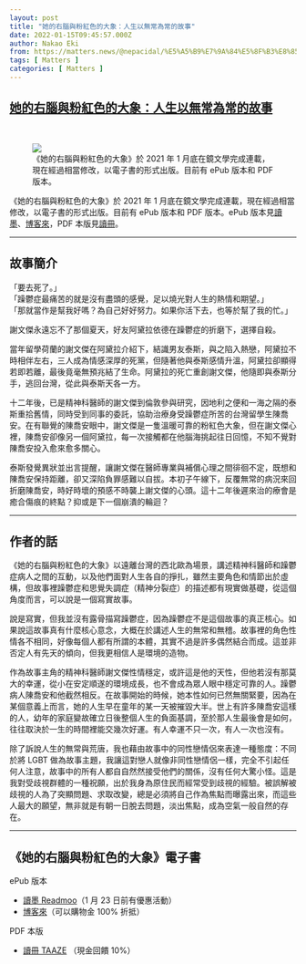 ```yaml
---
layout: post
title: "她的右腦與粉紅色的大象：人生以無常為常的故事"
date: 2022-01-15T09:45:57.000Z
author: Nakao Eki
from: https://matters.news/@nepacidal/%E5%A5%B9%E7%9A%84%E5%8F%B3%E8%85%A6%E8%88%87%E7%B2%89%E7%B4%85%E8%89%B2%E7%9A%84%E5%A4%A7%E8%B1%A1-%E4%BA%BA%E7%94%9F%E4%BB%A5%E7%84%A1%E5%B8%B8%E7%82%BA%E5%B8%B8%E7%9A%84%E6%95%85%E4%BA%8B-bafyreidmzlowjfauw2yxpmjj7dmbcyhjq3pq6nqumifsbtlrbgkwnlbt4y
tags: [ Matters ]
categories: [ Matters ]
---
```

<!--1642239957000-->
[她的右腦與粉紅色的大象：人生以無常為常的故事](https://matters.news/@nepacidal/%E5%A5%B9%E7%9A%84%E5%8F%B3%E8%85%A6%E8%88%87%E7%B2%89%E7%B4%85%E8%89%B2%E7%9A%84%E5%A4%A7%E8%B1%A1-%E4%BA%BA%E7%94%9F%E4%BB%A5%E7%84%A1%E5%B8%B8%E7%82%BA%E5%B8%B8%E7%9A%84%E6%95%85%E4%BA%8B-bafyreidmzlowjfauw2yxpmjj7dmbcyhjq3pq6nqumifsbtlrbgkwnlbt4y)
------

<div>
<p><br></p><figure class="image"><img src="https://assets.matters.news/embed/cc51f177-1d29-47d1-8ed3-f6e8cfceb063.jpeg" data-asset-id="cc51f177-1d29-47d1-8ed3-f6e8cfceb063" referrerpolicy="no-referrer"><figcaption><span>《她的右腦與粉紅色的大象》於 2021 年 1 月底在鏡文學完成連載，現在經過相當修改，以電子書的形式出版。目前有 ePub 版本和 PDF 版本。</span></figcaption></figure><p>《她的右腦與粉紅色的大象》於 2021 年 1 月底在鏡文學完成連載，現在經過相當修改，以電子書的形式出版。目前有 ePub 版本和 PDF 版本。ePub 版本見<a href="https://readmoo.com/book/210213144000101" rel="noopener noreferrer" target="_blank">讀墨</a>、<a href="https://www.books.com.tw/products/E050119411" rel="noopener noreferrer" target="_blank">博客來</a>，PDF 本版見<a href="https://www.taaze.tw/products/14100079445.html" rel="noopener noreferrer" target="_blank">讀冊</a>。</p><hr><h2>故事簡介</h2><p>「要去死了。」<br class="smart">「躁鬱症最痛苦的就是沒有盡頭的感覺，足以燒光對人生的熱情和期望。」<br class="smart">「那就當作是幫我好嗎？為自己好好努力。如果你活下去，也等於幫了我的忙。」</p><p>謝文傑永遠忘不了那個夏天，好友阿黛拉依德在躁鬱症的折磨下，選擇自殺。</p><p>當年留學荷蘭的謝文傑在阿黛拉介紹下，結識男友泰斯，與之陷入熱戀，阿黛拉不時相伴左右，三人成為情感深厚的死黨，但隨著他與泰斯感情升溫，阿黛拉卻顯得若即若離，最後竟毫無預兆結了生命。阿黛拉的死亡重創謝文傑，他隨即與泰斯分手，逃回台灣，從此與泰斯天各一方。</p><p>十二年後，已是精神科醫師的謝文傑到倫敦參與研究，因地利之便和一海之隔的泰斯重拾舊情，同時受到同事的委託，協助治療身受躁鬱症所苦的台灣留學生陳喬安。在有聯覺的陳喬安眼中，謝文傑是一隻溫暖可靠的粉紅色大象，但在謝文傑心裡，陳喬安卻像另一個阿黛拉，每一次接觸都在他腦海挑起往日回憶，不知不覺對陳喬安投入愈來愈多關心。</p><p>泰斯發覺異狀並出言提醒，讓謝文傑在醫師專業與補償心理之間徘徊不定，既想和陳喬安保持距離，卻又深陷負罪感難以自拔。本初子午線下，反覆無常的病況來回折磨陳喬安，時好時壞的預感不時襲上謝文傑的心頭。這十二年後遲來治的療會是癒合傷痕的終點？抑或是下一個崩潰的輪迴？</p><hr><h2>作者的話</h2><p>《她的右腦與粉紅色的大象》以遠離台灣的西北歐為場景，講述精神科醫師和躁鬱症病人之間的互動，以及他們面對人生各自的掙扎，雖然主要角色和情節出於虛構，但故事裡躁鬱症和思覺失調症（精神分裂症）的描述都有現實做基礎，從這個角度而言，可以說是一個寫實故事。</p><p>說是寫實，但我並沒有露骨描寫躁鬱症，因為躁鬱症不是這個故事的真正核心。如果說這故事真有什麼核心意念，大概在於講述人生的無常和無稽。故事裡的角色性情各不相同，好像每個人都有所謂的本體，其實不過是許多偶然結合而成。這並非否定人有先天的傾向，但我更相信人是環境的造物。</p><p>作為故事主角的精神科醫師謝文傑性情穩定，或許這是他的天性，但他若沒有那莫大的幸運，從小在安定順遂的環境成長，也不會成為眾人眼中穩定可靠的人。躁鬱病人陳喬安和他截然相反。在故事開始的時候，她本性如何已然無關緊要，因為在某個意義上而言，她的人生早在童年的某一天被摧毀大半。世上有許多陳喬安這樣的人，幼年的家庭變故確立日後整個人生的負面基調，至於那人生最後會是如何，往往取決於一生的時間裡能交幾次好運。有人幸運不只一次，有人一次也沒有。</p><p>除了訴說人生的無常與荒唐，我也藉由故事中的同性戀情侶來表達一種態度：不同於將 LGBT 做為故事主題，我讓這對戀人就像非同性戀情侶一樣，完全不引起任何人注意，故事中的所有人都自自然然接受他們的關係，沒有任何大驚小怪。這是我對受歧視群體的一種祝願，出於我身為原住民而經常受到歧視的經驗。被誤解被歧視的人為了突顯問題、求取改變，總是必須將自己作為焦點而曝露出來，而這些人最大的願望，無非就是有朝一日脫去問題，淡出焦點，成為空氣一般自然的存在。</p><hr><h2>《她的右腦與粉紅色的大象》電子書</h2><p>ePub 版本</p><ul><li><a href="https://readmoo.com/book/210213144000101" rel="noopener noreferrer" target="_blank">讀墨 Readmoo</a>（1 月 23 日前有優惠活動）</li><li><a href="https://www.books.com.tw/products/E050119411" rel="noopener noreferrer" target="_blank">博客來</a>（可以購物金 100% 折抵）</li></ul><p>PDF 本版</p><ul><li><a href="https://www.taaze.tw/products/14100079445.html" rel="noopener noreferrer" target="_blank">讀冊 TAAZE</a> （現金回饋 10%）</li></ul>
</div>

